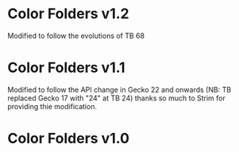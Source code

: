 
Color Folders v1.2
==================
 Modified to follow the evolutions of TB 68

Color Folders v1.1
==================
Modified to follow the API change in Gecko 22 and onwards
(NB: TB replaced Gecko 17 with "24" at TB 24)
thanks so much to Strim for providing thie modification.

Color Folders v1.0
==================

